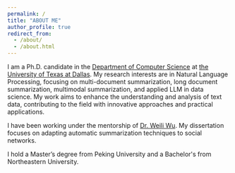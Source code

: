```yaml
---
permalink: /
title: "ABOUT ME"
author_profile: true
redirect_from: 
  - /about/
  - /about.html
---
```


I am a Ph.D. candidate in the [Department of Computer Science](https://cs.utdallas.edu/) at [the University of Texas at Dallas](https://www.utdallas.edu/). My research interests are in Natural Language Processing, focusing on multi-document summarization, long document summarization, multimodal summarization, and applied LLM in data science. My work aims to enhance the understanding and analysis of text data, contributing to the field with innovative approaches and practical applications.

I have been working under the mentorship of [Dr. Weili Wu](https://personal.utdallas.edu/~weiliwu/). My dissertation focuses on adapting automatic summarization techniques to social networks.

I hold a Master’s degree from Peking University and a Bachelor's from Northeastern University.
